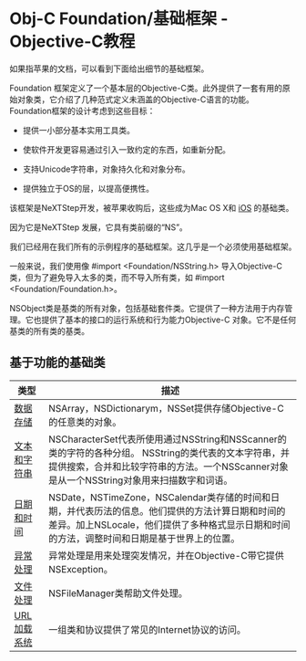 # Obj-C Foundation/基础框架 - Objective-C教程

如果指苹果的文档，可以看到下面给出细节的基础框架。

Foundation 框架定义了一个基本层的Objective-C类。此外提供了一套有用的原始对象类，它介绍了几种范式定义未涵盖的Objective-C语言的功能。 Foundation框架的设计考虑到这些目标：

*   提供一小部分基本实用工具类。

*   使软件开发更容易通过引入一致约定的东西，如重新分配。

*   支持Unicode字符串，对象持久化和对象分布。

*   提供独立于OS的层，以提高便携性。

该框架是NeXTStep开发，被苹果收购后，这些成为Mac OS X和 [iOS](http://www.yiibai.com/ios) 的基础类。

因为它是NeXTStep 发展，它具有类前缀的“NS”。

我们已经用在我们所有的示例程序的基础框架。这几乎是一个必须使用基础框架。

一般来说，我们使用像 #import &lt;Foundation/NSString.h&gt; 导入Objective-C类，但为了避免导入太多的类，而不导入所有类，如 #import &lt;Foundation/Foundation.h&gt;。

NSObject类是基类的所有对象，包括基础套件类。它提供了一种方法用于内存管理。它也提供了基本的接口的运行系统和行为能力Objective-C 对象。它不是任何基类的所有类的基类。

## 基于功能的基础类

| 类型 | 描述 |
| --- | --- |
| [数据存储](http://www.yiibai.com/objective_c/objective_c_data_storage.html "Data Storage in Objective-C") | NSArray，NSDictionarym，NSSet提供存储Objective-C的任意类的对象。 |
| [文本和字符串](http://www.yiibai.com/objective_c/objective_c_texts_and_strings.html "Text and strings in Objective-C") | NSCharacterSet代表所使用通过NSString和NSScanner的类的字符的各种分组。 NSString的类代表的文本字符串，并提供搜索，合并和比较字符串的方法。一个NSScanner对象是从一个NSString对象用来扫描数字和词语。 |
| [日期和时间](http://www.yiibai.com/objective_c/objective_c_dates_and_times.html "Dates and times in Objective-C") | NSDate，NSTimeZone，NSCalendar类存储的时间和日期，并代表历法的信息。他们提供的方法计算日期和时间的差异。加上NSLocale，他们提供了多种格式显示日期和时间的方法，调整时间和日期是基于世界上的位置。 |
| [异常处理](http://www.yiibai.com/objective_c/objective_c_exception_handling.html "Exception Handling in Objective-C") | 异常处理是用来处理突发情况，并在Objective-C带它提供NSException。 |
| [文件处理](http://www.yiibai.com/objective_c/objective_c_file_handling.html "File Handling in Objective-C") | NSFileManager类帮助文件处理。 |
| [URL加载系统](http://www.yiibai.com/objective_c/objective_c_url_loading_system "URL loading system in Objective-C") | 一组类和协议提供了常见的Internet协议的访问。 |

 